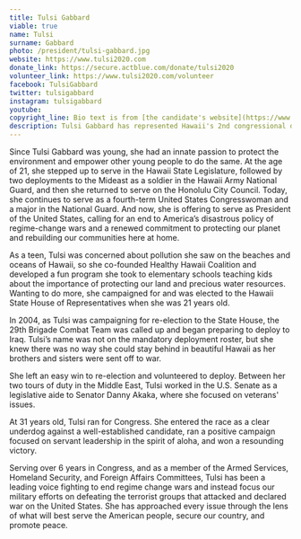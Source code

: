 ```yaml
---
title: Tulsi Gabbard
viable: true
name: Tulsi
surname: Gabbard
photo: /president/tulsi-gabbard.jpg
website: https://www.tulsi2020.com
donate_link: https://secure.actblue.com/donate/tulsi2020
volunteer_link: https://www.tulsi2020.com/volunteer
facebook: TulsiGabbard
twitter: tulsigabbard
instagram: tulsigabbard
youtube: 
copyright_line: Bio text is from [the candidate's website](https://www.tulsi2020.com/about) and is &copy;2019 TULSI 2020.
description: Tulsi Gabbard has represented Hawaii's 2nd congressional district since 2013 and an Iraq war veteran. She supports clean energy, reproductive freedom, criminal justice reform and LGBT equality.
---
```

Since Tulsi Gabbard was young, she had an innate passion to protect the environment and empower other young people to do the same. At the age of 21, she stepped up to serve in the Hawaii State Legislature, followed by two deployments to the Mideast as a soldier in the Hawaii Army National Guard, and then she returned to serve on the Honolulu City Council. Today, she continues to serve as a fourth-term United States Congresswoman and a major in the National Guard. And now, she is offering to serve as President of the United States, calling for an end to America’s disastrous policy of regime-change wars and a renewed commitment to protecting our planet and rebuilding our communities here at home.

As a teen, Tulsi was concerned about pollution she saw on the beaches and oceans of Hawaii, so she co-founded Healthy Hawaii Coalition and developed a fun program she took to elementary schools teaching kids about the importance of protecting our land and precious water resources.  Wanting to do more, she campaigned for and was elected to the Hawaii State House of Representatives when she was 21 years old.

In 2004, as Tulsi was campaigning for re-election to the State House, the 29th Brigade Combat Team was called up and began preparing to deploy to Iraq. Tulsi’s name was not on the mandatory deployment roster, but she knew there was no way she could stay behind in beautiful Hawaii as her brothers and sisters were sent off to war.

She left an easy win to re-election and volunteered to deploy. Between her two tours of duty in the Middle East, Tulsi worked in the U.S. Senate as a legislative aide to Senator Danny Akaka, where she focused on veterans' issues.

At 31 years old, Tulsi ran for Congress. She entered the race as a clear underdog against a well-established candidate, ran a positive campaign focused on servant leadership in the spirit of aloha, and won a resounding victory.

Serving over 6 years in Congress, and as a member of the Armed Services, Homeland Security, and Foreign Affairs Committees, Tulsi has been a leading voice fighting to end regime change wars and instead focus our military efforts on defeating the terrorist groups that attacked and declared war on the United States. She has approached every issue through the lens of what will best serve the American people, secure our country, and promote peace.
